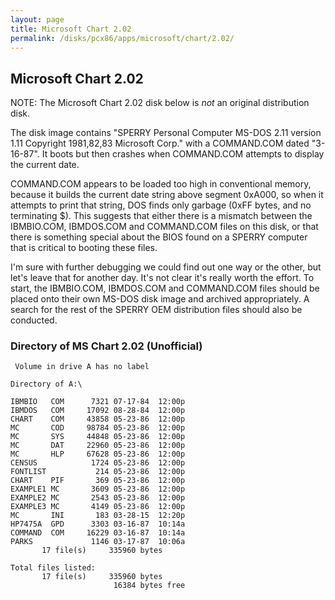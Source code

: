 ```yaml
---
layout: page
title: Microsoft Chart 2.02
permalink: /disks/pcx86/apps/microsoft/chart/2.02/
---
```


Microsoft Chart 2.02
---

NOTE: The Microsoft Chart 2.02 disk below is *not* an original distribution disk.

The disk image contains "SPERRY Personal Computer MS-DOS 2.11 version 1.11 Copyright 1981,82,83 Microsoft Corp."
with a COMMAND.COM dated "3-16-87".  It boots but then crashes when COMMAND.COM attempts to display the current date.

COMMAND.COM appears to be loaded too high in conventional memory, because it builds the current date string above
segment 0xA000, so when it attempts to print that string, DOS finds only garbage (0xFF bytes, and no terminating $).
This suggests that either there is a mismatch between the IBMBIO.COM, IBMDOS.COM and COMMAND.COM files on this disk,
or that there is something special about the BIOS found on a SPERRY computer that is critical to booting these files.

I'm sure with further debugging we could find out one way or the other, but let's leave that for another day.  It's not
clear it's really worth the effort.  To start, the IBMBIO.COM, IBMDOS.COM and COMMAND.COM files should be placed onto
their own MS-DOS disk image and archived appropriately.  A search for the rest of the SPERRY OEM distribution files
should also be conducted.

### Directory of MS Chart 2.02 (Unofficial)

	 Volume in drive A has no label

	Directory of A:\

	IBMBIO   COM      7321 07-17-84  12:00p
	IBMDOS   COM     17092 08-28-84  12:00p
	CHART    COM     43858 05-23-86  12:00p
	MC       COD     98784 05-23-86  12:00p
	MC       SYS     44848 05-23-86  12:00p
	MC       DAT     22960 05-23-86  12:00p
	MC       HLP     67628 05-23-86  12:00p
	CENSUS            1724 05-23-86  12:00p
	FONTLIST           214 05-23-86  12:00p
	CHART    PIF       369 05-23-86  12:00p
	EXAMPLE1 MC       3609 05-23-86  12:00p
	EXAMPLE2 MC       2543 05-23-86  12:00p
	EXAMPLE3 MC       4149 05-23-86  12:00p
	MC       INI       183 03-28-15  12:20p
	HP7475A  GPD      3303 03-16-87  10:14a
	COMMAND  COM     16229 03-16-87  10:14a
	PARKS             1146 03-17-87  10:06a
	       17 file(s)     335960 bytes

	Total files listed:
	       17 file(s)     335960 bytes
	                       16384 bytes free
